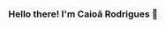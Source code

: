 ### Hello there! I'm Caioã Rodrigues 👋

<!--
**caioarodrigues/caioarodrigues** is a ✨ _special_ ✨ repository because its `README.md` (this file) appears on your GitHub profile.

Here are some ideas to get you started:

- 🌱 I’m currently at the 5th semester of Computer Engineering
- 😄 I’m looking to collaborate on Open Source projects
- 🤔 I’m looking for help with backend development

<div align="center">
  <a href="https://github.com/caioarodrigues">
  <img height="180em" src="https://github-readme-stats.vercel.app/api?username=caioarodrigues&show_icons=true&theme=dark&include_all_commits=true&count_private=true"/>
  <img height="180em" src="https://github-readme-stats.vercel.app/api/top-langs/?username=caioarodrigues&layout=compact&langs_count=7&theme=dark"/>
</div>

-->

